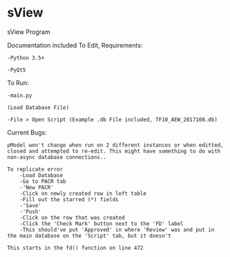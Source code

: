 # sView
sView Program

Documentation included
To Edit, Requirements:

    -Python 3.5+

    -PyQt5
  
  
To Run:

    -main.py

    (Load Database File)

    -File > Open Script (Example .db File included, TF10_AEW_2017108.db)
    
Current Bugs:
    
    pModel won't change when run on 2 different instances or when editted, closed and attempted to re-edit. This might have something to do with non-async database connections..
    
    To replicate error
        -Load Database
        -Go to PACR tab
        -'New PACR'
        -Click on newly created row in left table
        -Fill out the starred (*) fields
        -'Save'
        -'Push'
        -Click on the row that was created
        -Click the 'Check Mark' button next to the 'FD' label
        -This should've put 'Approved' in where 'Review' was and put in the main database on the 'Script' tab, but it doesn't

    This starts in the fd() function on line 472
